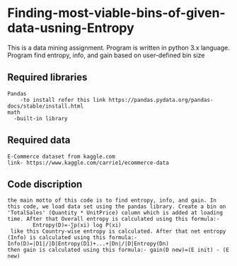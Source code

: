 # Finding-most-viable-bins-of-given-data-usning-Entropy
This is a data mining assignment. Program is written in python 3.x language. Program find entropy, info, and gain based on user-defined bin size

  Required libraries 
  -
    Pandas
        -to install refer this link https://pandas.pydata.org/pandas-docs/stable/install.html
    math
      -built-in library
      
  Required data
  -
    E-Commerce dataset from kaggle.com
    link- https://www.kaggle.com/carrie1/ecommerce-data
   
  Code discription
  -
    the main motto of this code is to find entropy, info, and gain. In this code, we load data set using the pandas library. Create a bin on 'TotalSales' (Quantity * UnitPrice) column which is added at loading time. After that Overall entropy is calculated using this formula:-
            Entropy(D)=-∑p(xi) log P(xi)
     like this Country-wise entropy is calculated. After that net entropy (Info) is calculated using this formula:- Info(D)=|D1|/|D|Entropy(D1)+...+|Dn|/|D|Entropy(Dn)
    then gain is calculated using this formula:- gain(D new)=(E init) - (E new)
